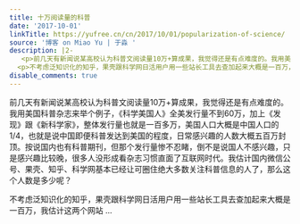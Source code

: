 ```yaml
---
title: 十万阅读量的科普
date: '2017-10-01'
linkTitle: https://yufree.cn/cn/2017/10/01/popularization-of-science/
source: '博客 on Miao Yu | 于淼 '
description: |2-
   <p>前几天有新闻说某高校认为科普文阅读量10万+算成果，我觉得还是有点难度的。我用美国科普杂志来举个例子，《科学美国人》全美发行量不到60万，加上《发现》跟《新科学家》，整体发行量也就是一百多万，美国人口大概是中国人口的1/4，也就是说中国即便科普发达到美国的程度，日常感兴趣的人数大概五百万封顶。按说国内也有科普期刊，但那个发行量惨不忍睹，倒不是说国人不感兴趣，只是感兴趣比较晚，很多人没形成看杂志习惯直面了互联网时代。我估计国内微信公号、果壳、知乎、科学网基本已经让可圈住绝大多数关注科普信息的人了，那么这个人数是多少呢？</p>
  <p>不考虑泛知识化的知乎，果壳跟科学网日活用户用一些站长工具去查加起来大概是一百万，我估计这两个网站 ...
disable_comments: true
---
```

 <p>前几天有新闻说某高校认为科普文阅读量10万+算成果，我觉得还是有点难度的。我用美国科普杂志来举个例子，《科学美国人》全美发行量不到60万，加上《发现》跟《新科学家》，整体发行量也就是一百多万，美国人口大概是中国人口的1/4，也就是说中国即便科普发达到美国的程度，日常感兴趣的人数大概五百万封顶。按说国内也有科普期刊，但那个发行量惨不忍睹，倒不是说国人不感兴趣，只是感兴趣比较晚，很多人没形成看杂志习惯直面了互联网时代。我估计国内微信公号、果壳、知乎、科学网基本已经让可圈住绝大多数关注科普信息的人了，那么这个人数是多少呢？</p>
<p>不考虑泛知识化的知乎，果壳跟科学网日活用户用一些站长工具去查加起来大概是一百万，我估计这两个网站 ...